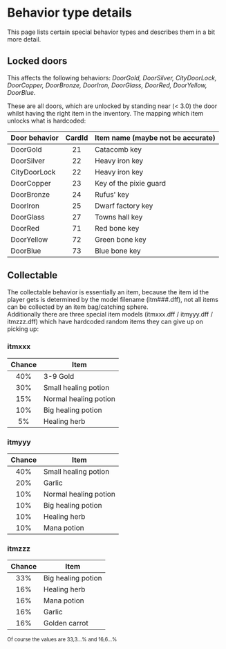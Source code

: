 # Behavior type details

This page lists certain special behavior types and describes them in a bit more detail.

## Locked doors

This affects the following behaviors: _DoorGold, DoorSilver, CityDoorLock, DoorCopper, DoorBronze, DoorIron, DoorGlass, DoorRed, DoorYellow, DoorBlue_.

These are all doors, which are unlocked by standing near (< 3.0) the door whilst having the right item in the inventory.
The mapping which item unlocks what is hardcoded:

| Door behavior | CardId | Item name (maybe not be accurate) |
|---------------|:------:|------------------------|
| DoorGold      |   21   | Catacomb key           |
| DoorSilver    |   22   | Heavy iron key         |
| CityDoorLock  |   22   | Heavy iron key         |
| DoorCopper    |   23   | Key of the pixie guard |
| DoorBronze    |   24   | Rufus' key             |
| DoorIron      |   25   | Dwarf factory key      |
| DoorGlass     |   27   | Towns hall key         |
| DoorRed       |   71   | Red bone key           |
| DoorYellow    |   72   | Green bone key         |
| DoorBlue      |   73   | Blue bone key          |

## Collectable

The collectable behavior is essentially an item, because the item id the player gets is determined by the model filename (itm###.dff), not all items can be collected by an item bag/catching sphere. <br/>
Additionally there are three special item models (itmxxx.dff / itmyyy.dff / itmzzz.dff) which have hardcoded random items they can give up on picking up:

### itmxxx
| Chance | Item |
|:------:|------|
|  40%   | 3-9 Gold |
|  30%   | Small healing potion |
|  15%   | Normal healing potion |
|  10%   | Big healing potion |
|   5%   | Healing herb |

### itmyyy
| Chance | Item |
|:------:|------|
|  40%   | Small healing potion |
|  20%   | Garlic |
|  10%   | Normal healing potion |
|  10%   | Big healing potion |
|  10%   | Healing herb |
|  10%   | Mana potion |

### itmzzz
| Chance | Item |
|:------:|------|
|  33%   | Big healing potion |
|  16%   | Healing herb |
|  16%   | Mana potion |
|  16%   | Garlic |
|  16%   | Golden carrot |
<sub>Of course the values are 33,3...% and 16,6...%</sub>
